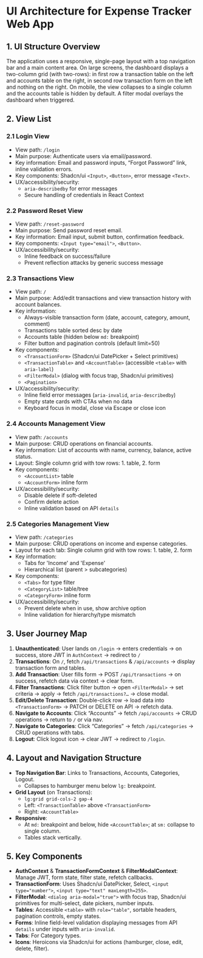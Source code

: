 # UI Architecture for Expense Tracker Web App

## 1. UI Structure Overview

The application uses a responsive, single-page layout with a top navigation bar and a main content area. On large screens, the dashboard displays a two-column grid (with two-rows): in first row a transaction table on the left and accounts table on the right, in second row transaction form on the left and nothing on the right. On mobile, the view collapses to a single column and the accounts table is hidden by default. A filter modal overlays the dashboard when triggered.

## 2. View List

### 2.1 Login View
- View path: `/login`
- Main purpose: Authenticate users via email/password.
- Key information: Email and password inputs, “Forgot Password” link, inline validation errors.
- Key components: Shadcn/ui `<Input>`, `<Button>`, error message `<Text>`.
- UX/accessibility/security:
  - `aria-describedby` for error messages
  - Secure handling of credentials in React Context

### 2.2 Password Reset View
- View path: `/reset-password`
- Main purpose: Send password reset email.
- Key information: Email input, submit button, confirmation feedback.
- Key components: `<Input type="email">`, `<Button>`.
- UX/accessibility/security:
  - Inline feedback on success/failure
  - Prevent reflection attacks by generic success message

### 2.3 Transactions View
- View path: `/`
- Main purpose: Add/edit transactions and view transaction history with account balances.
- Key information:
  - Always-visible transaction form (date, account, category, amount, comment)
  - Transactions table sorted desc by date
  - Accounts table (hidden below `md:` breakpoint)
  - Filter button and pagination controls (default limit=50)
- Key components:
  - `<TransactionForm>` (Shadcn/ui DatePicker + Select primitives)
  - `<TransactionTable>` and `<AccountTable>` (accessible `<table>` with `aria-label`)
  - `<FilterModal>` (dialog with focus trap, Shadcn/ui primitives)
  - `<Pagination>`
- UX/accessibility/security:
  - Inline field error messages (`aria-invalid`, `aria-describedby`)
  - Empty state cards with CTAs when no data
  - Keyboard focus in modal, close via Escape or close icon

### 2.4 Accounts Management View
- View path: `/accounts`
- Main purpose: CRUD operations on financial accounts.
- Key information: List of accounts with name, currency, balance, active status.
- Layout: Single column grid with tow rows: 1. table, 2. form
- Key components:
  - `<AccountList>` table
  - `<AccountForm>` inline form
- UX/accessibility/security:
  - Disable delete if soft-deleted
  - Confirm delete action
  - Inline validation based on API `details`

### 2.5 Categories Management View
- View path: `/categories`
- Main purpose: CRUD operations on income and expense categories.
- Layout for each tab: Single column grid with tow rows: 1. table, 2. form
- Key information:
  - Tabs for 'Income' and 'Expense'
  - Hierarchical list (parent > subcategories)
- Key components:
  - `<Tabs>` for type filter
  - `<CategoryList>` table/tree
  - `<CategoryForm>` inline form
- UX/accessibility/security:
  - Prevent delete when in use, show archive option
  - Inline validation for hierarchy/type mismatch

## 3. User Journey Map

1. **Unauthenticated**: User lands on `/login` → enters credentials → on success, store JWT in `AuthContext` → redirect to `/`
2. **Transactions**: On `/`, fetch `/api/transactions` & `/api/accounts` → display transaction form and tables.
3. **Add Transaction**: User fills form → POST `/api/transactions` → on success, refetch data via context → clear form.
4. **Filter Transactions**: Click filter button → open `<FilterModal>` → set criteria → apply → fetch `/api/transactions?…` → close modal.
5. **Edit/Delete Transaction**: Double-click row → load data into `<TransactionForm>` → PATCH or DELETE on API → refetch data.
6. **Navigate to Accounts**: Click “Accounts” → fetch `/api/accounts` → CRUD operations → return to `/` or via nav.
7. **Navigate to Categories**: Click “Categories” → fetch `/api/categories` → CRUD operations with tabs.
8. **Logout**: Click logout icon → clear JWT → redirect to `/login`.

## 4. Layout and Navigation Structure

- **Top Navigation Bar**: Links to Transactions, Accounts, Categories, Logout.
  - Collapses to hamburger menu below `lg:` breakpoint.
- **Grid Layout** (on Transactions): 
  - `lg:grid grid-cols-2 gap-4`
  - Left: `<TransactionTable>` above `<TransactionForm>`
  - Right: `<AccountTable>`
- **Responsive**: 
  - At `md:` breakpoint and below, hide `<AccountTable>`; at `sm:` collapse to single column.
  - Tables stack vertically.

## 5. Key Components

- **AuthContext** & **TransactionFormContext** & **FilterModalContext**: Manage JWT, form state, filter state, refetch callbacks.
- **TransactionForm**: Uses Shadcn/ui DatePicker, Select, `<input type="number">`, `<input type="text" maxLength=255>`.
- **FilterModal**: `<dialog aria-modal="true">` with focus trap, Shadcn/ui primitives for multi-select, date pickers, number inputs.
- **Tables**: Accessible `<table>` with `role="table"`, sortable headers, pagination controls, empty states.
- **Forms**: Inline field-level validation displaying messages from API `details` under inputs with `aria-invalid`.
- **Tabs**: For Category types.
- **Icons**: Heroicons via Shadcn/ui for actions (hamburger, close, edit, delete, filter).
